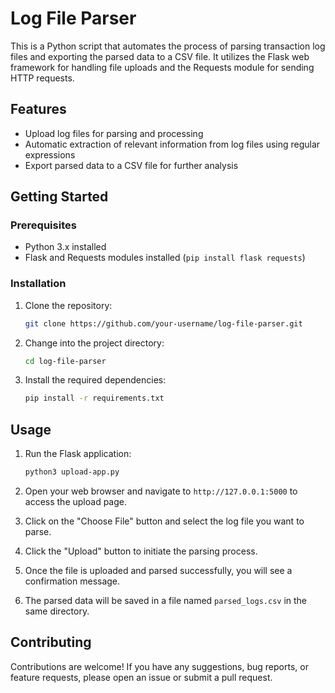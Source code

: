 # Log File Parser

This is a Python script that automates the process of parsing transaction log files and exporting the parsed data to a CSV file. It utilizes the Flask web framework for handling file uploads and the Requests module for sending HTTP requests.

## Features

- Upload log files for parsing and processing
- Automatic extraction of relevant information from log files using regular expressions
- Export parsed data to a CSV file for further analysis

## Getting Started

### Prerequisites

- Python 3.x installed
- Flask and Requests modules installed (`pip install flask requests`)

### Installation

1. Clone the repository:

    ```bash
    git clone https://github.com/your-username/log-file-parser.git
    ```

2. Change into the project directory:

    ```bash
    cd log-file-parser
    ```

3. Install the required dependencies:

    ```bash
    pip install -r requirements.txt
    ```

## Usage

1. Run the Flask application:

    ```bash
    python3 upload-app.py
    ```

2. Open your web browser and navigate to `http://127.0.0.1:5000` to access the upload page.

3. Click on the "Choose File" button and select the log file you want to parse.

4. Click the "Upload" button to initiate the parsing process.

5. Once the file is uploaded and parsed successfully, you will see a confirmation message.

6. The parsed data will be saved in a file named `parsed_logs.csv` in the same directory.

## Contributing

Contributions are welcome! If you have any suggestions, bug reports, or feature requests, please open an issue or submit a pull request.



